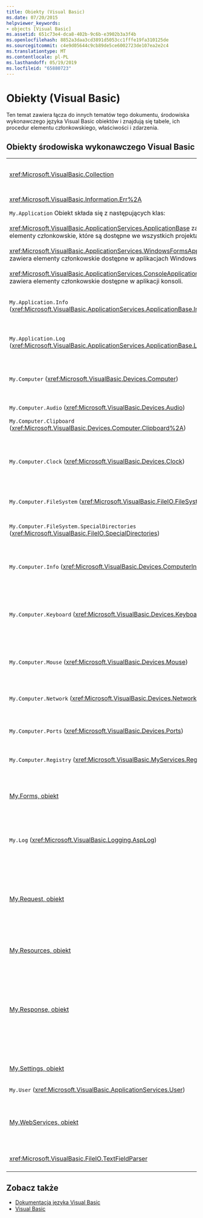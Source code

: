 ```yaml
---
title: Obiekty (Visual Basic)
ms.date: 07/20/2015
helpviewer_keywords:
- objects [Visual Basic]
ms.assetid: 651c73e4-dca8-402b-9c6b-e3902b3a3f4b
ms.openlocfilehash: 8852a3daa3cd3891d5053cc1fffe19fa310125de
ms.sourcegitcommit: c4e9d05644c9cb89de5ce6002723de107ea2e2c4
ms.translationtype: MT
ms.contentlocale: pl-PL
ms.lasthandoff: 05/19/2019
ms.locfileid: "65880723"
---
```

# <a name="objects-visual-basic"></a>Obiekty (Visual Basic)
Ten temat zawiera łącza do innych tematów tego dokumentu, środowiska wykonawczego języka Visual Basic obiektów i znajdują się tabele, ich procedur elementu członkowskiego, właściwości i zdarzenia.  
  
## <a name="visual-basic-run-time-objects"></a>Obiekty środowiska wykonawczego Visual Basic  
  
|||  
|---|---|  
|<xref:Microsoft.VisualBasic.Collection>|Zapewnia wygodny sposób, aby wyświetlić powiązane grupy elementów jako pojedynczy obiekt.|  
|<xref:Microsoft.VisualBasic.Information.Err%2A>|Zawiera informacje na temat błędów czasu wykonywania.|  
|`My.Application` Obiekt składa się z następujących klas:<br /><br /> <xref:Microsoft.VisualBasic.ApplicationServices.ApplicationBase> zawiera elementy członkowskie, które są dostępne we wszystkich projektach.<br /><br /> <xref:Microsoft.VisualBasic.ApplicationServices.WindowsFormsApplicationBase> zawiera elementy członkowskie dostępne w aplikacjach Windows Forms.<br /><br /> <xref:Microsoft.VisualBasic.ApplicationServices.ConsoleApplicationBase> zawiera elementy członkowskie dostępne w aplikacji konsoli.|Zapewnia dane, które są skojarzone tylko z bieżącej aplikacji lub biblioteki DLL. Brak informacji o poziomie systemu, może się zmienić z `My.Application`.<br /><br /> Niektóre składowe są dostępne tylko w przypadku formularzy Windows lub aplikacji konsoli.|  
|`My.Application.Info` (<xref:Microsoft.VisualBasic.ApplicationServices.ApplicationBase.Info%2A>)|Udostępnia właściwości w celu uzyskania informacji o aplikacji, takich jak numer wersji, opis, załadowanych zestawów i tak dalej.|  
|`My.Application.Log` (<xref:Microsoft.VisualBasic.ApplicationServices.ApplicationBase.Log%2A>)|Udostępnia właściwości i metody w celu zapisywania zdarzeń i wyjątków informacji odbiorniki logu aplikacji.|  
|`My.Computer` (<xref:Microsoft.VisualBasic.Devices.Computer>)|Udostępnia właściwości do manipulowania komputera składniki, takie jak audio, zegara, klawiatura, system plików i tak dalej.|  
|`My.Computer.Audio` (<xref:Microsoft.VisualBasic.Devices.Audio>)|Udostępnia metody dla odtwarzanie dźwięków.|  
|`My.Computer.Clipboard` (<xref:Microsoft.VisualBasic.Devices.Computer.Clipboard%2A>)|Udostępnia metody do manipulowania Schowka.|  
|`My.Computer.Clock` (<xref:Microsoft.VisualBasic.Devices.Clock>)|Udostępnia właściwości do uzyskiwania dostępu do bieżącym czasem lokalnym i uniwersalny czas koordynowany (odpowiednik czas uniwersalny Greenwich) z zegarem systemowym.|  
|`My.Computer.FileSystem` (<xref:Microsoft.VisualBasic.FileIO.FileSystem>)|Udostępnia właściwości i metody do pracy z stacje, plików i katalogów.|  
|`My.Computer.FileSystem.SpecialDirectories` (<xref:Microsoft.VisualBasic.FileIO.SpecialDirectories>)|Udostępnia właściwości umożliwiające dostęp do często katalogi, do których odwołuje się.|  
|`My.Computer.Info` (<xref:Microsoft.VisualBasic.Devices.ComputerInfo>)|Udostępnia właściwości w celu uzyskania informacji na temat pamięci, załadowanych zestawów, nazwa i systemu operacyjnego komputera.|  
|`My.Computer.Keyboard` (<xref:Microsoft.VisualBasic.Devices.Keyboard>)|Udostępnia właściwości do uzyskiwania dostępu do bieżącego stanu klawiatury, takie jak co klucze są obecnie naciśnięte i udostępnia metodę Wyślij naciśnięcia klawiszy do aktywnego okna.|  
|`My.Computer.Mouse` (<xref:Microsoft.VisualBasic.Devices.Mouse>)|Udostępnia właściwości w celu uzyskania informacji na temat formatu i konfiguracji myszy, który jest zainstalowany na komputerze lokalnym.|  
|`My.Computer.Network` (<xref:Microsoft.VisualBasic.Devices.Network>)|Udostępnia właściwości, zdarzeń i metod do interakcji z sieci, do której komputer jest połączony.|  
|`My.Computer.Ports` (<xref:Microsoft.VisualBasic.Devices.Ports>)|Udostępnia właściwości i metody do uzyskiwania dostępu do portów szeregowych na komputerze.|  
|`My.Computer.Registry` (<xref:Microsoft.VisualBasic.MyServices.RegistryProxy>)|Udostępnia właściwości i metody do manipulowania w rejestrze.|  
|[My.Forms, obiekt](../../../visual-basic/language-reference/objects/my-forms-object.md)|Zawiera właściwości do uzyskiwania dostępu do wystąpienia każdego formularza Windows zadeklarowana w bieżącym projekcie.|  
|`My.Log` (<xref:Microsoft.VisualBasic.Logging.AspLog>)|Udostępnia właściwości i metody do zapisywania informacji zdarzeń i wyjątków aplikacji odbiorniki logu dla aplikacji sieci Web.|  
|[My.Request, obiekt](../../../visual-basic/language-reference/objects/my-request-object.md)|Pobiera <xref:System.Web.HttpRequest> obiektu dla żądanej strony. `My.Request` Obiekt zawiera informacje o bieżącym żądaniu HTTP.<br /><br /> `My.Request` Obiekt jest dostępny tylko w przypadku aplikacji ASP.NET.|  
|[My.Resources, obiekt](../../../visual-basic/language-reference/objects/my-resources-object.md)|Udostępnia właściwości i klasy do uzyskiwania dostępu do zasobów aplikacji.|  
|[My.Response, obiekt](../../../visual-basic/language-reference/objects/my-response-object.md)|Pobiera <xref:System.Web.HttpResponse> obiekt, który jest skojarzony z <xref:System.Web.UI.Page>. Ten obiekt umożliwia wysyłanie danych odpowiedzi HTTP do klienta i zawiera informacje dotyczące tej odpowiedzi.<br /><br /> `My.Response` Obiekt jest dostępny tylko w przypadku aplikacji ASP.NET.|  
|[My.Settings, obiekt](../../../visual-basic/language-reference/objects/my-settings-object.md)|Udostępnia właściwości i metod dostępu do ustawień aplikacji.|  
|`My.User` (<xref:Microsoft.VisualBasic.ApplicationServices.User>)|Zapewnia dostęp do informacji o bieżącym użytkowniku.|  
|[My.WebServices, obiekt](../../../visual-basic/language-reference/objects/my-webservices-object.md)|Udostępnia właściwości do tworzenia i uzyskiwania dostępu do pojedynczego wystąpienia każdą usługę sieci Web, która odwołuje się do bieżącego projektu.|  
|<xref:Microsoft.VisualBasic.FileIO.TextFieldParser>|Udostępnia metody i właściwości do analizowania tekstu ze strukturą plików.|  
  
## <a name="see-also"></a>Zobacz także

- [Dokumentacja języka Visual Basic](../../../visual-basic/language-reference/index.md)
- [Visual Basic](../../../visual-basic/index.md)
